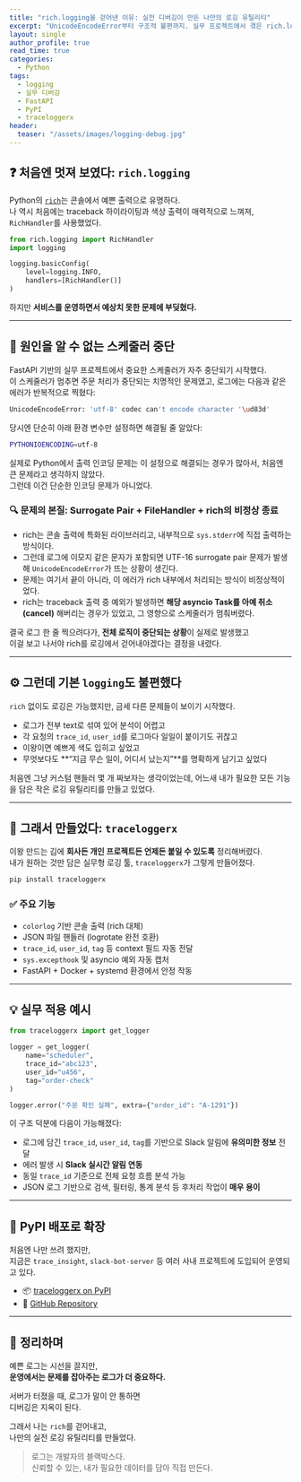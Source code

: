 ```yaml
---
title: "rich.logging을 걷어낸 이유: 실전 디버깅이 만든 나만의 로깅 유틸리티"
excerpt: "UnicodeEncodeError부터 구조적 불편까지. 실무 프로젝트에서 겪은 rich.logging의 한계와 직접 만든 로깅 시스템 traceloggerx 이야기"
layout: single
author_profile: true
read_time: true
categories:
  - Python
tags:
  - logging
  - 실무 디버깅
  - FastAPI
  - PyPI
  - traceloggerx
header:
  teaser: "/assets/images/logging-debug.jpg"
---
```


## ❓ 처음엔 멋져 보였다: `rich.logging`

Python의 [`rich`](https://github.com/Textualize/rich)는 콘솔에서 예쁜 출력으로 유명하다.  
나 역시 처음에는 traceback 하이라이팅과 색상 출력이 매력적으로 느껴져, `RichHandler`를 사용했었다.

```python
from rich.logging import RichHandler
import logging

logging.basicConfig(
    level=logging.INFO,
    handlers=[RichHandler()]
)
```

하지만 **서비스를 운영하면서 예상치 못한 문제에 부딪혔다.**

---

## 🧨 원인을 알 수 없는 스케줄러 중단

FastAPI 기반의 실무 프로젝트에서 중요한 스케줄러가 자주 중단되기 시작했다.  
이 스케줄러가 멈추면 주문 처리가 중단되는 치명적인 문제였고, 로그에는 다음과 같은 에러가 반복적으로 찍혔다:

```bash
UnicodeEncodeError: 'utf-8' codec can't encode character '\ud83d'
```

당시엔 단순히 아래 환경 변수만 설정하면 해결될 줄 알았다:

```bash
PYTHONIOENCODING=utf-8
```

실제로 Python에서 출력 인코딩 문제는 이 설정으로 해결되는 경우가 많아서, 처음엔 큰 문제라고 생각하지 않았다.  
그런데 이건 단순한 인코딩 문제가 아니었다.

### 🔍 문제의 본질: Surrogate Pair + FileHandler + rich의 비정상 종료

- rich는 콘솔 출력에 특화된 라이브러리고, 내부적으로 `sys.stderr`에 직접 출력하는 방식이다.
- 그런데 로그에 이모지 같은 문자가 포함되면 UTF-16 surrogate pair 문제가 발생해 `UnicodeEncodeError`가 뜨는 상황이 생긴다.
- 문제는 여기서 끝이 아니라, 이 에러가 rich 내부에서 처리되는 방식이 비정상적이었다.
- rich는 traceback 출력 중 예외가 발생하면 **해당 asyncio Task를 아예 취소(cancel)** 해버리는 경우가 있었고, 그 영향으로 스케줄러가 멈춰버렸다.

결국 로그 한 줄 찍으려다가, **전체 로직이 중단되는 상황**이 실제로 발생했고  
이걸 보고 나서야 rich를 로깅에서 걷어내야겠다는 결정을 내렸다.

---

## ⚙️ 그런데 기본 `logging`도 불편했다

`rich` 없이도 로깅은 가능했지만, 금세 다른 문제들이 보이기 시작했다.

- 로그가 전부 text로 섞여 있어 분석이 어렵고
- 각 요청의 `trace_id`, `user_id`를 로그마다 일일이 붙이기도 귀찮고
- 이왕이면 예쁘게 색도 입히고 싶었고
- 무엇보다도 **“지금 무슨 일이, 어디서 났는지”**를 명확하게 남기고 싶었다

처음엔 그냥 커스텀 핸들러 몇 개 짜보자는 생각이었는데, 어느새 내가 필요한 모든 기능을 담은 작은 로깅 유틸리티를 만들고 있었다.

---

## 🔨 그래서 만들었다: `traceloggerx`

이왕 만드는 김에 **회사든 개인 프로젝트든 언제든 붙일 수 있도록** 정리해버렸다.  
내가 원하는 것만 담은 실무형 로깅 툴, `traceloggerx`가 그렇게 만들어졌다.

```bash
pip install traceloggerx
```

### ✅ 주요 기능

- `colorlog` 기반 콘솔 출력 (rich 대체)
- JSON 파일 핸들러 (logrotate 완전 호환)
- `trace_id`, `user_id`, `tag` 등 context 필드 자동 전달
- `sys.excepthook` 및 asyncio 예외 자동 캡처
- FastAPI + Docker + systemd 환경에서 안정 작동

---

## 💡 실무 적용 예시

```python
from traceloggerx import get_logger

logger = get_logger(
    name="scheduler",
    trace_id="abc123",
    user_id="u456",
    tag="order-check"
)

logger.error("주문 확인 실패", extra={"order_id": "A-1291"})
```

이 구조 덕분에 다음이 가능해졌다:

- 로그에 담긴 `trace_id`, `user_id`, `tag`를 기반으로 Slack 알림에 **유의미한 정보** 전달
- 에러 발생 시 **Slack 실시간 알림 연동**  
- 동일 `trace_id` 기준으로 전체 요청 흐름 분석 가능
- JSON 로그 기반으로 검색, 필터링, 통계 분석 등 후처리 작업이 **매우 용이**

---

## 🔄 PyPI 배포로 확장

처음엔 나만 쓰려 했지만,  
지금은 `trace_insight`, `slack-bot-server` 등 여러 사내 프로젝트에 도입되어 운영되고 있다.

- 📦 [traceloggerx on PyPI](https://pypi.org/project/traceloggerx)
- 🔗 [GitHub Repository](https://github.com/darams4863/traceloggerx)

---

## 🧩 정리하며

예쁜 로그는 시선을 끌지만,  
**운영에서는 문제를 잡아주는 로그가 더 중요하다.**

서버가 터졌을 때, 로그가 말이 안 통하면  
디버깅은 지옥이 된다.

그래서 나는 `rich`를 걷어내고,  
나만의 실전 로깅 유틸리티를 만들었다.

> 로그는 개발자의 블랙박스다.  
> 신뢰할 수 있는, 내가 필요한 데이터를 담아 직접 만든다.
